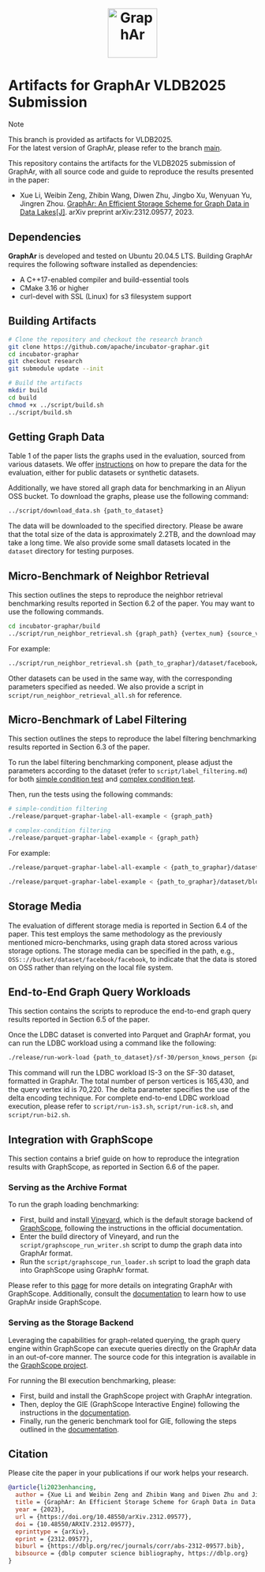 <h1 align="center" style="clear: both;">
    <img src="docs/images/graphar-logo.svg" width="100" alt="GraphAr">
</h1>

# Artifacts for GraphAr VLDB2025 Submission

> [!NOTE]  
> This branch is provided as artifacts for VLDB2025.   
> For the latest version of GraphAr, please refer to the branch [main](https://github.com/apache/incubator-graphar).

This repository contains the artifacts for the VLDB2025 submission of GraphAr, with all source code and guide to reproduce the results presented in the paper:

- Xue Li, Weibin Zeng, Zhibin Wang, Diwen Zhu, Jingbo Xu, Wenyuan Yu, Jingren Zhou. [GraphAr: An Efficient Storage Scheme for Graph Data in Data Lakes\[J\]](https://arxiv.org/abs/2312.09577). arXiv preprint arXiv:2312.09577, 2023.



## Dependencies

**GraphAr** is developed and tested on Ubuntu 20.04.5 LTS. Building GraphAr requires the following software installed as dependencies:

- A C++17-enabled compiler and build-essential tools
- CMake 3.16 or higher
- curl-devel with SSL (Linux) for s3 filesystem support

## Building Artifacts

```bash
# Clone the repository and checkout the research branch
git clone https://github.com/apache/incubator-graphar.git
cd incubator-graphar
git checkout research
git submodule update --init

# Build the artifacts
mkdir build
cd build
chmod +x ../script/build.sh
../script/build.sh
```

## Getting Graph Data

Table 1 of the paper lists the graphs used in the evaluation, sourced from various datasets. We offer [instructions](https://github.com/apache/incubator-graphar/tree/research/dataset) on how to prepare the data for the evaluation, either for public datasets or synthetic datasets.

Additionally, we have stored all graph data for benchmarking in an Aliyun OSS bucket. 
To download the graphs, please use the following command:

```bash
../script/download_data.sh {path_to_dataset}
```

The data will be downloaded to the specified directory.
Please be aware that the total size of the data is approximately 2.2TB, and the download may take a long time.
We also provide some small datasets located in the `dataset` directory for testing purposes.

## Micro-Benchmark of Neighbor Retrieval

This section outlines the steps to reproduce the neighbor retrieval benchmarking results reported in Section 6.2 of the paper. You may want to use the following commands.

```bash
cd incubator-graphar/build
../script/run_neighbor_retrieval.sh {graph_path} {vertex_num} {source_vertex}
```

For example: 

```bash
../script/run_neighbor_retrieval.sh {path_to_graphar}/dataset/facebook/facebook 4039 1642
```

Other datasets can be used in the same way, with the corresponding parameters specified as needed. We also provide a script in `script/run_neighbor_retrieval_all.sh` for reference.

## Micro-Benchmark of Label Filtering

This section outlines the steps to reproduce the label filtering benchmarking results reported in Section 6.3 of the paper. 

To run the label filtering benchmarking component, please adjust the parameters according to the dataset (refer to `script/label_filtering.md`) for both [simple condition test](https://github.com/lixueclaire/arrow/blob/encoding-graphar/cpp/examples/parquet/graphar/test-all.cc) and [complex condition test](https://github.com/lixueclaire/arrow/blob/encoding-graphar/cpp/examples/parquet/graphar/test.cc).

Then, run the tests using the following commands:

```bash
# simple-condition filtering
./release/parquet-graphar-label-all-example < {graph_path} 

# complex-condition filtering
./release/parquet-graphar-label-example < {graph_path} 
```

For example:

```bash
./release/parquet-graphar-label-all-example < {path_to_graphar}/dataset/bloom/bloom-43-nodes.csv

./release/parquet-graphar-label-example < {path_to_graphar}/dataset/bloom/bloom-43-nodes.csv
```

## Storage Media

The evaluation of different storage media is reported in Section 6.4 of the paper. This test employs the same methodology as the previously mentioned micro-benchmarks, using graph data stored across various storage options. 
The storage media can be specified in the path, e.g., `OSS:://bucket/dataset/facebook/facebook`, to indicate that the data is stored on OSS rather than relying on the local file system.


## End-to-End Graph Query Workloads

This section contains the scripts to reproduce the end-to-end graph query results reported in Section 6.5 of the paper.

Once the LDBC dataset is converted into Parquet and GraphAr format, you can run the LDBC workload using a command like the following:

```bash
./release/run-work-load {path_to_dataset}/sf-30/person_knows_person {path_to_dataset}/sf-30/person_knows_person-vertex-base 165430 70220 delta
```

This command will run the LDBC workload IS-3 on the SF-30 dataset, formatted in GraphAr. The total number of person vertices is 165,430, and the query vertex id is 70,220. The delta parameter specifies the use of the delta encoding technique. For complete end-to-end LDBC workload execution, please refer to `script/run-is3.sh`, `script/run-ic8.sh`, and `script/run-bi2.sh`.

## Integration with GraphScope

This section contains a brief guide on how to reproduce the integration results with GraphScope, as reported in Section 6.6 of the paper.

### Serving as the Archive Format

To run the graph loading benchmarking: 

- First, build and install [Vineyard](https://github.com/v6d-io/v6d), which is the default storage backend of [GraphScope](https://github.com/alibaba/GraphScope), following the instructions in the official documentation.
- Enter the build directory of Vineyard, and run the `script/graphscope_run_writer.sh` script to dump the graph data into GraphAr format.
- Run the `script/graphscope_run_loader.sh` script to load the graph data into GraphScope using GraphAr format.

Please refer to this [page](https://graphar.apache.org/docs/libraries/cpp/examples/graphscope) for more details on  integrating GraphAr with GraphScope. Additionally, consult the [documentation](https://graphscope.io/docs/storage_engine/graphar) to learn how to use GraphAr inside GraphScope.

### Serving as the Storage Backend

Leveraging the capabilities for graph-related querying, the graph query engine within GraphScope can execute queries directly on the GraphAr data in an out-of-core manner. 
The source code for this integration is available in the [GraphScope project](https://github.com/shirly121/GraphScope/tree/gie-grin/interactive_engine/executor/assembly/grin_graphar/src).

For running the BI execution benchmarking, please:

- First, build and install the GraphScope project with GraphAr integration.
- Then, deploy the GIE (GraphScope Interactive Engine) following the instructions in the [documentation](https://graphscope.io/docs/interactive_engine/deployment).
- Finally, run the generic benchmark tool for GIE, following the steps outlined in the [documentation](https://5165d22e.graphscope-docs-preview.pages.dev/interactive_engine/benchmark_tool).


## Citation

Please cite the paper in your publications if our work helps your research.

``` bibtex
@article{li2023enhancing,
  author = {Xue Li and Weibin Zeng and Zhibin Wang and Diwen Zhu and Jingbo Xu and Wenyuan Yu and Jingren Zhou},
  title = {GraphAr: An Efficient Storage Scheme for Graph Data in Data Lakes},
  year = {2023},
  url = {https://doi.org/10.48550/arXiv.2312.09577},
  doi = {10.48550/ARXIV.2312.09577},
  eprinttype = {arXiv},
  eprint = {2312.09577},
  biburl = {https://dblp.org/rec/journals/corr/abs-2312-09577.bib},
  bibsource = {dblp computer science bibliography, https://dblp.org}
}
```
